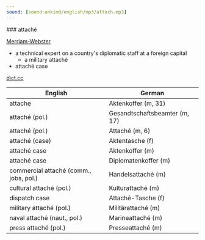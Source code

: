 ```yaml
---
sound: [sound:ankimd/english/mp3/attach.mp3]
---
```


\### attaché

[Merriam-Webster](https://www.merriam-webster.com/dictionary/attach%C3%A9)

- a technical expert on a country's diplomatic staff at a foreign capital
    - a military attaché
- attaché case

[dict.cc](https://www.dict.cc/attaché)

| English        | German       |
| -------------- | ------------ |
| attache | Aktenkoffer (m, 31) |
| attaché (pol.) | Gesandtschaftsbeamter (m, 17) |
| attaché (pol.) | Attaché (m, 6) |
| attaché (case) | Aktentasche (f) |
| attaché case | Aktenkoffer (m) |
| attaché case | Diplomatenkoffer (m) |
| commercial attaché (comm., jobs, pol.) | Handelsattaché (m) |
| cultural attaché (pol.) | Kulturattaché (m) |
| dispatch case | Attaché-Tasche (f) |
| military attaché (pol.) | Militärattaché (m) |
| naval attaché (naut., pol.) | Marineattaché (m) |
| press attaché (pol.) | Presseattaché (m) |
